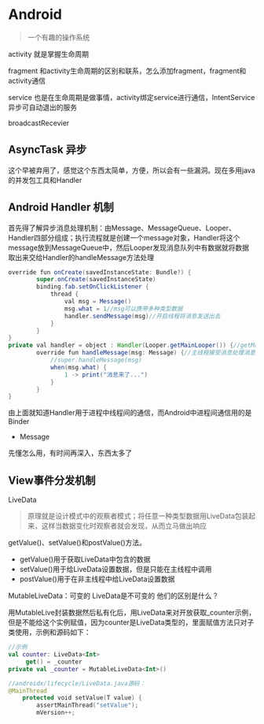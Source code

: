 # Android

> 一个有趣的操作系统

activity 就是掌握生命周期

fragment 和activity生命周期的区别和联系，怎么添加fragment，fragment和activity通信

service 也是在生命周期是做事情，activity绑定service进行通信，IntentService异步可自动退出的服务

broadcastRecevier







## AsyncTask 异步

这个早被弃用了，感觉这个东西太简单，方便，所以会有一些漏洞。现在多用java的并发包工具和Handler



## Android Handler 机制

首先得了解异步消息处理机制：由Message、MessageQueue、Looper、Handler四部分组成；执行流程就是创建一个message对象，Handler将这个message放到MessageQueue中，然后Looper发现消息队列中有数据就将数据取出来交给Handler的handleMessage方法处理

```java
override fun onCreate(savedInstanceState: Bundle?) {
        super.onCreate(savedInstanceState)
        binding.fab.setOnClickListener {
            thread {
                val msg = Message()
                msg.what = 1//msg可以携带多种类型数据
                handler.sendMessage(msg)//开启线程将消息发送出去
            }
        }
}
private val handler = object : Handler(Looper.getMainLooper()) {//getMainLooper说明在主线程运行
        override fun handleMessage(msg: Message) {//主线程接受消息处理消息
            //super.handleMessage(msg)
            when(msg.what) {
                1 -> print("消息来了...")
            }
        }
}
```

由上面就知道Handler用于进程中线程间的通信，而Android中进程间通信用的是Binder

- Message 

先懂怎么用，有时间再深入，东西太多了





## View事件分发机制



















LiveData

> 原理就是设计模式中的观察者模式；将任意一种类型数据用LiveData包装起来，这样当数据变化时观察者就会发现，从而立马做出响应

getValue()、setValue()和postValue()方法。

- getValue()用于获取LiveData中包含的数据
- setValue()用于给LiveData设置数据，但是只能在主线程中调用
- postValue()用于在非主线程中给LiveData设置数据

MutableLiveData：可变的     LiveData是不可变的  他们的区别是什么？ 

用MutableLive封装数据然后私有化后，用LiveData来对开放获取_counter示例，但是不能给这个实例赋值，因为counter是LiveData类型的，里面赋值方法只对子类使用，示例和源码如下：

```kotlin
//示例
val counter: LiveData<Int>
     get() = _counter
private val _counter = MutableLiveData<Int>()

//androidx/lifecycle/LiveData.java源码：
@MainThread
    protected void setValue(T value) {
        assertMainThread("setValue");
        mVersion++;
```

